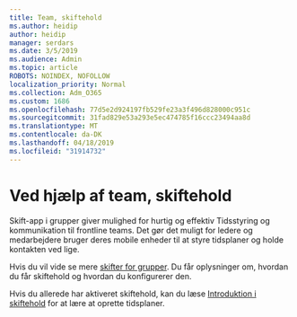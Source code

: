 ```yaml
---
title: Team, skiftehold
ms.author: heidip
author: heidip
manager: serdars
ms.date: 3/5/2019
ms.audience: Admin
ms.topic: article
ROBOTS: NOINDEX, NOFOLLOW
localization_priority: Normal
ms.collection: Adm_O365
ms.custom: 1686
ms.openlocfilehash: 77d5e2d924197fb529fe23a3f496d828000c951c
ms.sourcegitcommit: 31fad829e53a293e5ec474785f16ccc23494aa8d
ms.translationtype: MT
ms.contentlocale: da-DK
ms.lasthandoff: 04/18/2019
ms.locfileid: "31914732"
---
```

# <a name="using-teams-shifts"></a>Ved hjælp af team, skiftehold

Skift-app i grupper giver mulighed for hurtig og effektiv Tidsstyring og kommunikation til frontline teams. Det gør det muligt for ledere og medarbejdere bruger deres mobile enheder til at styre tidsplaner og holde kontakten ved lige.

Hvis du vil vide se mere [skifter for grupper](https://docs.microsoft.com/en-us/microsoftteams/expand-teams-across-your-org/shifts-for-teams-landing-page). Du får oplysninger om, hvordan du får skiftehold og hvordan du konfigurerer den.

Hvis du allerede har aktiveret skiftehold, kan du læse [Introduktion i skiftehold](https://support.office.com/en-us/article/get-started-in-shifts-5f3e30d8-1821-4904-be26-c3cd25a497d6) for at lære at oprette tidsplaner.

